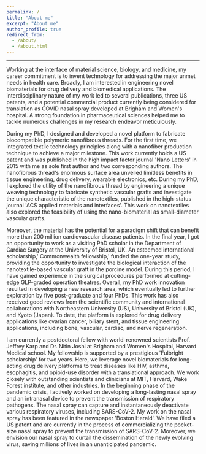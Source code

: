 ```yaml
---
permalink: /
title: "About me"
excerpt: "About me"
author_profile: true
redirect_from: 
  - /about/
  - /about.html
---
```


------

Working at the interface of material science, biology, and medicine, my career commitment is to invent technology for addressing the major unmet needs in health care. Broadly, I am interested in engineering novel biomaterials for drug delivery and biomedical applications. The interdisciplinary nature of my work led to several publications, three US patents, and a potential commercial product currently being considered for translation as COVID nasal spray developed at Brigham and Women's hospital. A strong foundation in pharmaceutical sciences helped me to tackle numerous challenges in my research endeavor meticulously. 

During my PhD, I designed and developed a novel platform to fabricate biocompatible polymeric nanofibrous threads. For the first time, we integrated textile technology principles along with a nanofiber production technique to achieve a major milestone. This work currently holds a US patent and was published in the high impact factor journal 'Nano Letters' in 2015 with me as sole first author and two corresponding authors. The nanofibrous thread's enormous surface area unveiled limitless benefits in tissue engineering, drug delivery, wearable electronics, etc. During my PhD, I explored the utility of the nanofibrous thread by engineering a unique weaving technology to fabricate synthetic vascular grafts and investigate the unique characteristic of the nanotextiles, published in the high-status journal 'ACS applied materials and interfaces'. This work on nanotextiles also explored the feasibility of using the nano-biomaterial as small-diameter vascular grafts.

Moreover, the material has the potential for a paradigm shift that can benefit more than 200 million cardiovascular disease patients. In the final year, I got an opportunity to work as a visiting PhD scholar in the Department of Cardiac Surgery at the University of Bristol, UK. An esteemed international scholarship,' Commonwealth fellowship,' funded the one-year study, providing the opportunity to investigate the biological interaction of the nanotextile-based vascular graft in the porcine model.  During this period, I have gained experience in the surgical procedures performed at cutting-edge GLP-graded operation theatres. Overall, my PhD work innovation resulted in developing a new research area, which eventually led to further exploration by five post-graduate and four PhDs. This work has also received good reviews from the scientific community and international collaborations with Northeastern University (US), University of Bristol (UK), and Kyoto (Japan). To date, the platform is explored for drug delivery applications like ovarian cancer, biliary stent, and tissue engineering applications, including bone, vascular, cardiac, and nerve regeneration.

I am currently a postdoctoral fellow with world-renowned scientists Prof. Jeffrey Karp and Dr. Nitin Joshi at Brigham and Women's Hospital, Harvard Medical school. My fellowship is supported by a prestigious 'Fulbright scholarship' for two years. Here, we leverage novel biomaterials for long-acting drug delivery platforms to treat diseases like HIV, asthma, esophagitis, and opioid-use disorder with a translational approach. We work closely with outstanding scientists and clinicians at MIT, Harvard, Wake Forest institute, and other industries. In the beginning phase of the pandemic crisis, I actively worked on developing a long-lasting nasal spray and an intranasal device to prevent the transmission of respiratory pathogens. The nasal spray can capture and instantaneously deactivate various respiratory viruses, including SARS-CoV-2. My work on the nasal spray has been featured in the newspaper 'Boston Herald'. We have filed a US patent and are currently in the process of commercializing the pocket-size nasal spray to prevent the transmission of SARS-CoV-2. Moreover, we envision our nasal spray to curtail the dissemination of the newly evolving virus, saving millions of lives in an unanticipated pandemic.

